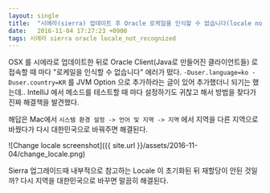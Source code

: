 ```yaml
---
layout: single
title:  "시에라(sierra) 업데이트 후 Oracle 로케일을 인식할 수 없습니다(locale not recognized) 에러가 났을 때 해결방법"
date:   2016-11-04 17:27:23 +0900
tags: 시에라 sierra oracle locale_not_recognized
---
```


OSX 를 시에라로 업데이트한 뒤로 Oracle Client(Java로 만들어진 클라이언트들) 로 접속할 때 마다 "로케일을 인식할 수 없습니다" 에러가 떴다. `-Duser.language=ko -Duser.country=KR` 를 JVM Option 으로 추가하라는 글이 있어 추가했더니 되기는 했는데.. IntelliJ 에서 메소드를 테스트할 때 마다 설정하기도 귀찮고 해서 방법을 찾다가 진짜 해결책을 발견했다.
 
해답은 Mac에서 `시스템 환경 설정 -> 언어 및 지역 -> 지역` 에서 지역을 다른 지역으로 바꿨다가 다시 대한민국으로 바꿔주면 해결된다. 

![Change locale screenshot]({{ site.url }}/assets/2016-11-04/change_locale.png)

Sierra 업그레이드때 내부적으로 참고하는 Locale 이 초기화된 뒤 재할당이 안된 것일까? 다시 지역을 대한민국으로 바꾸면 말끔히 해결된다.
